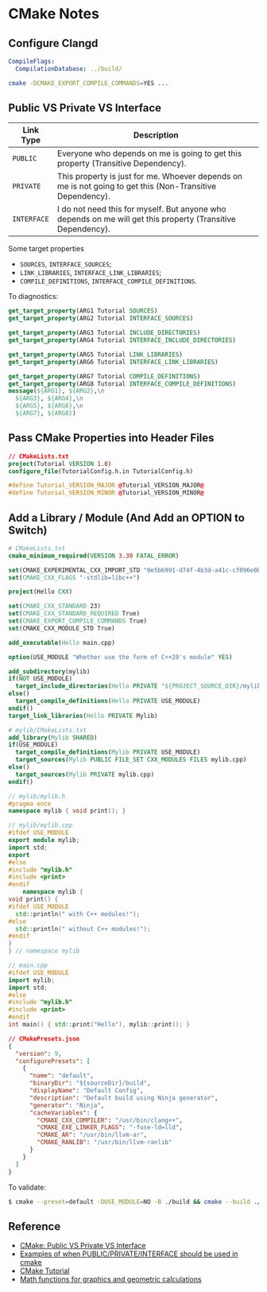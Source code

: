 # CMake Notes

## Configure Clangd

```yaml
CompileFlags:
  CompilationDatabase: ../build/
```
```bash
cmake -DCMAKE_EXPORT_COMPILE_COMMANDS=YES ...
```

## Public VS Private VS Interface

| Link Type | Description |
| --------- | ----------- |
| `PUBLIC`  | Everyone who depends on me is going to get this property (Transitive Dependency). |
| `PRIVATE` | This property is just for me. Whoever depends on me is not going to get this (Non-Transitive Dependency). |
| `INTERFACE` | I do not need this for myself. But anyone who depends on me will get this property (Transitive Dependency). | 

Some target properties
- `SOURCES`, `INTERFACE_SOURCES`;
- `LINK_LIBRARIES`, `INTERFACE_LINK_LIBRARIES`;
- `COMPILE_DEFINITIONS`, `INTERFACE_COMPILE_DEFINITIONS`.

To diagnostics:
```cmake
get_target_property(ARG1 Tutorial SOURCES)
get_target_property(ARG2 Tutorial INTERFACE_SOURCES)

get_target_property(ARG3 Tutorial INCLUDE_DIRECTORIES)
get_target_property(ARG4 Tutorial INTERFACE_INCLUDE_DIRECTORIES)

get_target_property(ARG5 Tutorial LINK_LIBRARIES)
get_target_property(ARG6 Tutorial INTERFACE_LINK_LIBRARIES)

get_target_property(ARG7 Tutorial COMPILE_DEFINITIONS)
get_target_property(ARG8 Tutorial INTERFACE_COMPILE_DEFINITIONS)
message(${ARG1}, ${ARG2},\n
  ${ARG3}, ${ARG4},\n
  ${ARG5}, ${ARG6},\n
  ${ARG7}, ${ARG8})
```

## Pass CMake Properties into Header Files

```cmake
// CMakeLists.txt
project(Tutorial VERSION 1.0)
configure_file(TutorialConfig.h.in TutorialConfig.h)
```
```cpp
#define Tutorial_VERSION_MAJOR @Tutorial_VERSION_MAJOR@
#define Tutorial_VERSION_MINOR @Tutorial_VERSION_MINOR@
```

## Add a Library / Module (And Add an OPTION to Switch)

```cmake
# CMakeLists.txt
cmake_minimum_required(VERSION 3.30 FATAL_ERROR)

set(CMAKE_EXPERIMENTAL_CXX_IMPORT_STD "0e5b6991-d74f-4b3d-a41c-cf096e0b2508")
set(CMAKE_CXX_FLAGS "-stdlib=libc++")

project(Hello CXX)

set(CMAKE_CXX_STANDARD 23)
set(CMAKE_CXX_STANDARD_REQUIRED True)
set(CMAKE_EXPORT_COMPILE_COMMANDS True)
set(CMAKE_CXX_MODULE_STD True)

add_executable(Hello main.cpp)

option(USE_MODULE "Whether use the form of C++20's module" YES)

add_subdirectory(mylib)
if(NOT USE_MODULE)
  target_include_directories(Hello PRIVATE "${PROJECT_SOURCE_DIR}/mylib")
else()
  target_compile_definitions(Hello PRIVATE USE_MODULE)
endif()
target_link_libraries(Hello PRIVATE Mylib)
```
```cmake
# mylib/CMakeLists.txt
add_library(Mylib SHARED)
if(USE_MODULE)
  target_compile_definitions(Mylib PRIVATE USE_MODULE)
  target_sources(Mylib PUBLIC FILE_SET CXX_MODULES FILES mylib.cpp)
else()
  target_sources(Mylib PRIVATE mylib.cpp)
endif()
```
```cpp
// mylib/mylib.h
#pragma once
namespace mylib { void print(); }
```
```cpp
// mylib/mylib.cpp
#ifdef USE_MODULE
export module mylib;
import std;
export
#else
#include "mylib.h"
#include <print>
#endif
    namespace mylib {
void print() {
#ifdef USE_MODULE
  std::println(" with C++ modules!");
#else
  std::println(" without C++ modules!");
#endif
}
} // namespace mylib
```
```cpp
// main.cpp
#ifdef USE_MODULE
import mylib;
import std;
#else
#include "mylib.h"
#include <print>
#endif
int main() { std::print("Hello"), mylib::print(); }
```
```json
// CMakePresets.json
{
  "version": 9,
  "configurePresets": [
    {
      "name": "default",
      "binaryDir": "${sourceDir}/build",
      "displayName": "Default Config",
      "description": "Default build using Ninja generator",
      "generator": "Ninja",
      "cacheVariables": {
        "CMAKE_CXX_COMPILER": "/usr/bin/clang++",
        "CMAKE_EXE_LINKER_FLAGS": "-fuse-ld=lld",
        "CMAKE_AR": "/usr/bin/llvm-ar",
        "CMAKE_RANLIB": "/usr/bin/llvm-ranlib"
      }
    }
  ]
}
```
To validate:
```bash
$ cmake --preset=default -DUSE_MODULE=NO -B ./build && cmake --build ./build && ./build/Hello
```

## Reference

- [CMake: Public VS Private VS Interface](https://leimao.github.io/blog/CMake-Public-Private-Interface/)
- [Examples of when PUBLIC/PRIVATE/INTERFACE should be used in cmake](https://stackoverflow.com/a/78546252/26004653)
- [CMake Tutorial](https://cmake.org/cmake/help/latest/guide/tutorial/index.html)
- [Math functions for graphics and geometric calculations](https://github.com/mls-m5/matmath/tree/master)

